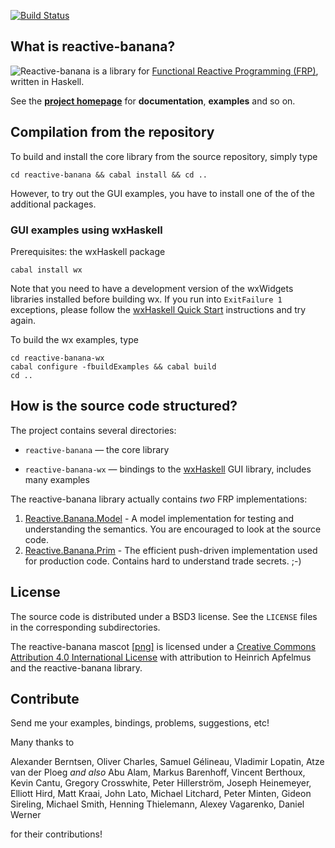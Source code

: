[![Build Status](https://travis-ci.org/HeinrichApfelmus/reactive-banana.png)](https://travis-ci.org/HeinrichApfelmus/reactive-banana) 

## What is reactive-banana?

<div style="float:left;"><img src="https://github.com/HeinrichApfelmus/reactive-banana/raw/master/banana.png" /></div>

Reactive-banana is a library for [Functional Reactive Programming (FRP)][frp], written in Haskell.

See the **[project homepage][homepage]** for **documentation**, **examples** and so on.

  [homepage]: http://wiki.haskell.org/Reactive-banana
  [frp]: http://wiki.haskell.org/Functional_Reactive_Programming

## Compilation from the repository

To build and install the core library from the source repository, simply type

    cd reactive-banana && cabal install && cd ..

However, to try out the GUI examples, you have to install one of the of the additional packages.

### GUI examples using wxHaskell

Prerequisites: the wxHaskell package

    cabal install wx

Note that you need to have a development version of the wxWidgets libraries installed before building wx. If you run into `ExitFailure 1` exceptions, please follow the [wxHaskell Quick Start](http://wiki.haskell.org/WxHaskell/Building) instructions and try again.

To build the wx examples, type

    cd reactive-banana-wx
    cabal configure -fbuildExamples && cabal build
    cd ..

## How is the source code structured?

The project contains several directories:

* `reactive-banana` — the core library
* `reactive-banana-wx` — bindings to the [wxHaskell][] GUI library, includes many examples

  [wxhaskell]: http://wiki.haskell.org/WxHaskell
  [threepenny-gui]: http://wiki.haskell.org/Threepenny-gui

The reactive-banana library actually contains *two* FRP implementations:

1. [Reactive.Banana.Model][model] - A model implementation for testing and understanding the semantics. You are encouraged to look at the source code.
2. [Reactive.Banana.Prim][push] - The efficient push-driven implementation used for production code. Contains hard to understand trade secrets. ;-)

  [model]: https://github.com/HeinrichApfelmus/reactive-banana/blob/master/reactive-banana/src/Reactive/Banana/Model.hs
  [push]: https://github.com/HeinrichApfelmus/reactive-banana/blob/master/reactive-banana/src/Reactive/Banana/Prim.hs

## License

The source code is distributed under a BSD3 license. See the `LICENSE` files in the corresponding subdirectories.

The reactive-banana mascot [[png]][mascot] is licensed under a <a rel="license" href="http://creativecommons.org/licenses/by/4.0/">Creative Commons Attribution 4.0 International License</a> with attribution to Heinrich Apfelmus and the reactive-banana library.

  [mascot]: https://github.com/HeinrichApfelmus/reactive-banana/raw/master/banana.png


## Contribute

Send me your examples, bindings, problems, suggestions, etc!

Many thanks to

Alexander Berntsen, Oliver Charles, Samuel Gélineau, Vladimir Lopatin, Atze van der Ploeg *and also* Abu Alam, Markus Barenhoff, Vincent Berthoux, Kevin Cantu, Gregory Crosswhite, Peter Hillerström, Joseph Heinemeyer, Elliott Hird, Matt Kraai, John Lato, Michael Litchard, Peter Minten, Gideon Sireling, Michael Smith, Henning Thielemann, Alexey Vagarenko, Daniel Werner

for their contributions!
